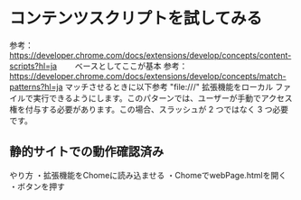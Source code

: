 # コンテンツスクリプトを試してみる
参考：https://developer.chrome.com/docs/extensions/develop/concepts/content-scripts?hl=ja
　　ベースとしてここが基本
参考：https://developer.chrome.com/docs/extensions/develop/concepts/match-patterns?hl=ja
    マッチさせるときに以下参考
    "file:///"
    拡張機能をローカル ファイルで実行できるようにします。このパターンでは、ユーザーが手動でアクセス権を付与する必要があります。この場合、スラッシュが 2 つではなく 3 つ必要です。

## 静的サイトでの動作確認済み
やり方
・拡張機能をChomeに読み込ませる
・ChomeでwebPage.htmlを開く
・ボタンを押す